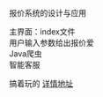 报价系统的设计与应用


主界面：index文件  
用户输入参数给出报价爱  
Java爬虫  
智能客服  

搞着玩的
[详情地址](Http://47.101.198.71/baojia/index.jsp)